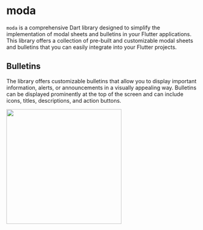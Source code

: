 # moda

`moda` is a comprehensive Dart library designed to simplify the implementation of modal sheets and bulletins in your Flutter applications. This library offers a collection of pre-built and customizable modal sheets and bulletins that you can easily integrate into your Flutter projects.

## Bulletins

The library offers customizable bulletins that allow you to display important information, alerts, or announcements in a visually appealing way. Bulletins can be displayed prominently at the top of the screen and can include icons, titles, descriptions, and action buttons.

<img src="https://github.com/breitburg/moda/assets/25728414/8038b559-3aaa-4872-825e-d3f036dd52f8" width="300px" />